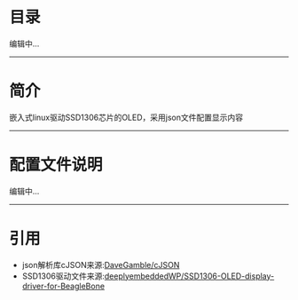 # 目录
编辑中...

---
# 简介
嵌入式linux驱动SSD1306芯片的OLED，采用json文件配置显示内容

---
# 配置文件说明
编辑中...

---
# 引用
 * json解析库cJSON来源:[DaveGamble/cJSON](https://github.com/DaveGamble/cJSON)
 * SSD1306驱动文件来源:[deeplyembeddedWP/SSD1306-OLED-display-driver-for-BeagleBone](https://github.com/deeplyembeddedWP/SSD1306-OLED-display-driver-for-BeagleBone)
